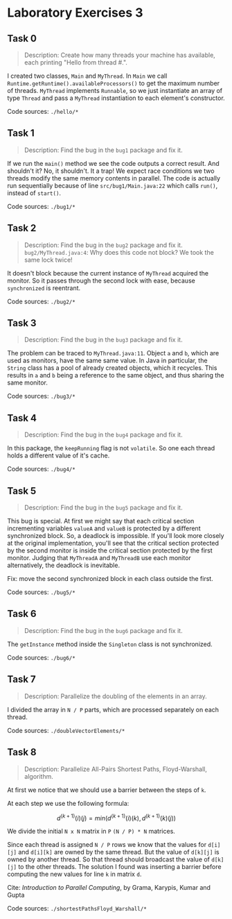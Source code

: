 # Laboratory Exercises 3

## Task 0

> Description: Create how many threads your machine has available, each
> printing "Hello from thread #.".

I created two classes, `Main` and `MyThread`. In `Main` we call 
`Runtime.getRuntime().availableProcessors()`
to get the maximum number of threads.
`MyThread` implements `Runnable`, so we just instantiate an array of type
`Thread` and pass a `MyThread` instantiation to each element's constructor.

Code sources: `./hello/*`

## Task 1

> Description: Find the bug in the `bug1` package and fix it.

If we run the `main()` method we see the code outputs a correct result. And
shouldn't it? No, it shouldn't. It a trap! We expect race conditions we two
threads modify the same memory contents in parallel. The code is actually run
sequentially because of line `src/bug1/Main.java:22` which calls `run()`,
instead of `start()`.

Code sources: `./bug1/*`

## Task 2

> Description: Find the bug in the `bug2` package and fix it.
> `bug2/MyThread.java:4`: Why does this code not block? We took the same lock twice!

It doesn't block because the current instance of `MyThread` acquired the monitor. So it passes through the second lock with ease, because `synchronized` is reentrant.

Code sources: `./bug2/*`

## Task 3

> Description: Find the bug in the `bug3` package and fix it.

The problem can be traced to `MyThread.java:11`. Object `a` and `b`, which are
used as monitors, have the same same value. In Java in particular, the `String`
class has a pool of already created objects, which it recycles. This results
in `a` and `b` being a reference to the same object, and thus sharing the same
monitor.

Code sources: `./bug3/*`

## Task 4

> Description: Find the bug in the `bug4` package and fix it.

In this package, the `keepRunning` flag is not `volatile`. So one each thread holds
a different value of it's cache.

Code sources: `./bug4/*`

## Task 5

> Description: Find the bug in the `bug5` package and fix it.

This bug is special. At first we might say that each critical section
incrementing variables `valueA` and `valueB` is protected by a different
synchronized block. So, a deadlock is impossible. If you'll look more closely
at the original implementation, you'll see that the critical section protected
by the second monitor is inside the critical section protected by the first
monitor. Judging that `MyThreadA` and `MyThreadB` use each monitor
alternatively, the deadlock is inevitable.

Fix: move the second synchronized block in each class outside the first.

Code sources: `./bug5/*`

## Task 6

> Description: Find the bug in the `bug6` package and fix it.

The `getInstance` method inside the `Singleton` class is not synchronized.

Code sources: `./bug6/*`

## Task 7

> Description: Parallelize the doubling of the elements in an array.

I divided the array in `N / P` parts, which are processed separately on each
thread. 

Code sources: `./doubleVectorElements/*`

## Task 8

> Description: Parallelize All-Pairs Shortest Paths, Floyd-Warshall, algorithm.

At first we notice that we should use a barrier between the steps of `k`.

At each step we use the following formula:

$$d^{(k+1)}(i)(j) = min(d^{(k+1)}(i)(k), d^{(k+1)}(k)(j))$$

We divide the initial `N x N` matrix in `P` `(N / P) * N` matrices.

Since each thread is assigned `N / P` rows we know that the values for
`d[i][j]` and `d[i][k]` are owned by the same thread. But the value of
`d[k][j]` is owned by another thread. So that thread should broadcast the value
of `d[k][j]` to the other threads. The solution I found was inserting a barrier
before computing the new values for line `k` in matrix `d`.

Cite: *Introduction to Parallel Computing*, by Grama, Karypis, Kumar and
Gupta

Code sources: `./shortestPathsFloyd_Warshall/*`